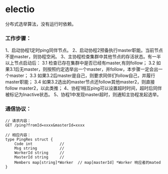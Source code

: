 # electio

分布式选举算法，没有运行时依赖。

### 工作步骤：

1、启动协程1定时ping同伴节点。
2、启动协程2预备执行master职能。当前节点不是master，则协程空闲。
3、主协程检查集群中其他节点的存活状态。有一半以上节点启动后：
3.1 检查已存在集群中是否已经有master,有则follow；
3.2 如果3.1后无master，则按照约定选举出一个master，并follow，本步骤一定会出一个master；
3.3 如果3.2后master是自己，则要求同伴们follow自己，并履行master职能；
3.4 如果3.2选出的master节点还follow其他master2，则直接follow master2，以此类推；
4、协程1相互ping可以设置超时时间，超时后同伴被标记为Inactive状态。
5、协程1中发现master超时，则通知主协程发起选举。

### 通信协议：
```
// 请求内容：
GET /ping?fromId=xxxx&masterId=xxxx
```
```
// 相应内容：
type PingRes struct {
	Code int            // 
	Msg string          // 
	WorkerId string     //
	MasterId string     // 
	Members map[string]*Worker  // map[masterId] *Worker 响应者的mated
}

```
